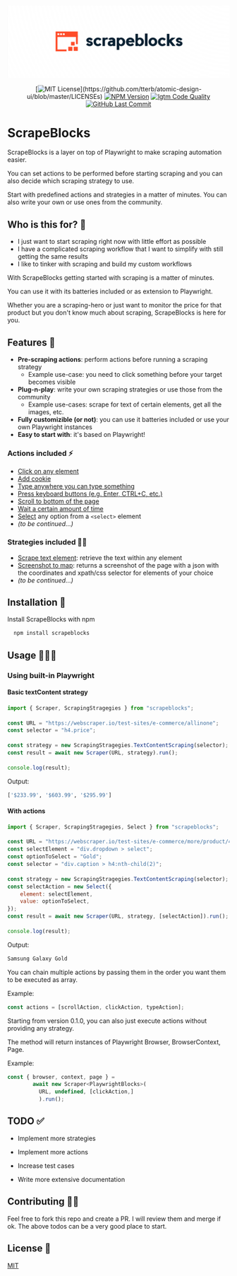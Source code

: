 ﻿![ScrapeBlocks Logo](logo.png)

<div align="center">

[![MIT License](https://img.shields.io/apm/l/atomic-design-ui.svg?)](https://github.com/tterb/atomic-design-ui/blob/master/LICENSEs)
[![NPM Version](https://img.shields.io/npm/v/scrapeblocks?style=flat-square)](https://www.npmjs.com/package/scrapeblocks)
[![lgtm Code Quality](https://img.shields.io/lgtm/grade/javascript/github/alexferrari88/scrapeblocks?style=flat-square)](https://lgtm.com/projects/g/alexferrari88/scrapeblocks/)
[![GitHub Last Commit](https://img.shields.io/github/last-commit/alexferrari88/scrapeblocks?style=flat-square)](https://img.shields.io/github/last-commit/alexferrari88/scrapeblocks?style=flat-square)

</div>

# ScrapeBlocks

ScrapeBlocks is a layer on top of Playwright to make scraping automation easier.

You can set actions to be performed before starting scraping and you can also decide which scraping strategy to use.

Start with predefined actions and strategies in a matter of minutes. You can also write your own or use ones from the community.

## Who is this for? 🤔

- I just want to start scraping right now with little effort as possible
- I have a complicated scraping workflow that I want to simplify with still getting the same results
- I like to tinker with scraping and build my custom workflows

With ScrapeBlocks getting started with scraping is a matter of minutes.

You can use it with its batteries included or as extension to Playwright.

Whether you are a scraping-hero or just want to monitor the price for that product but you don't know much about scraping, ScrapeBlocks is here for you.

## Features 🚀

- **Pre-scraping actions**: perform actions before running a scraping strategy
  - Example use-case: you need to click something before your target becomes visible
- **Plug-n-play**: write your own scraping strategies or use those from the community
  - Example use-cases: scrape for text of certain elements, get all the images, etc.
- **Fully customizible (or not)**: you can use it batteries included or use your own Playwright instances
- **Easy to start with**: it's based on Playwright!

### Actions included ⚡

- [Click on any element](src/scraping-actions/Click.ts)
- [Add cookie](src/scraping-actions/AddCookies.ts)
- [Type anywhere you can type something](src/scraping-actions/Type.ts)
- [Press keyboard buttons (e.g. Enter, CTRL+C, etc.)](src/scraping-actions/Press.ts)
- [Scroll to bottom of the page](src/scraping-actions/Scroll.ts)
- [Wait a certain amount of time](src/scraping-actions/Wait.ts)
- [Select](src/scraping-actions/Select.ts) any option from a `<select>` element
- _(to be continued...)_

### Strategies included 🧙🏼

- [Scrape text element](src/scraping-strategies/TextContentScraping.ts): retrieve the text within any element
- [Screenshot to map](src/scraping-strategies/ScreenshotToMap.ts): returns a screenshot of the page with a json with the coordinates and xpath/css selector for elements of your choice
- _(to be continued...)_

## Installation 🔧

Install ScrapeBlocks with npm

```bash
  npm install scrapeblocks
```

## Usage 🧑🏼‍💻

### Using built-in Playwright

#### Basic textContent strategy

```javascript
import { Scraper, ScrapingStragegies } from "scrapeblocks";

const URL = "https://webscraper.io/test-sites/e-commerce/allinone";
const selector = "h4.price";

const strategy = new ScrapingStragegies.TextContentScraping(selector);
const result = await new Scraper(URL, strategy).run();

console.log(result);
```

Output:

```bash
['$233.99', '$603.99', '$295.99']
```

#### With actions

```javascript
import { Scraper, ScrapingStragegies, Select } from "scrapeblocks";

const URL = "https://webscraper.io/test-sites/e-commerce/more/product/488";
const selectElement = "div.dropdown > select";
const optionToSelect = "Gold";
const selector = "div.caption > h4:nth-child(2)";

const strategy = new ScrapingStragegies.TextContentScraping(selector);
const selectAction = new Select({
	element: selectElement,
	value: optionToSelect,
});
const result = await new Scraper(URL, strategy, [selectAction]).run();

console.log(result);
```

Output:

```bash
Samsung Galaxy Gold
```

You can chain multiple actions by passing them in the order you want them to be executed as array.

Example:

```javascript
const actions = [scrollAction, clickAction, typeAction];
```

Starting from version 0.1.0, you can also just execute actions without providing any strategy.

The method will return instances of Playwright Browser, BrowserContext, Page.

Example:

<!-- prettier-ignore -->
```javascript
const { browser, context, page } =
        await new Scraper<PlaywrightBlocks>(
          URL, undefined, [clickAction,]
          ).run();
```

## TODO ✅

- Implement more strategies

- Implement more actions

- Increase test cases

- Write more extensive documentation

## Contributing 🤝🏼

Feel free to fork this repo and create a PR. I will review them and merge if ok.
The above todos can be a very good place to start.

## License 📝

[MIT](https://choosealicense.com/licenses/mit/)
